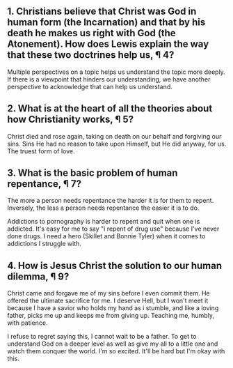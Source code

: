 ## 1. Christians believe that Christ was God in human form (the Incarnation) and that by his death he makes us right with God (the Atonement). How does Lewis explain the way that these two doctrines help us, ¶ 4? 

Multiple perspectives on a topic helps us understand the topic more deeply. If there is a viewpoint that hinders our understanding, we have another perspective to acknowledge that can help us understand.


## 2. What is at the heart of all the theories about how Christianity works, ¶ 5? 

Christ died and rose again, taking on death on our behalf and forgiving our sins. Sins He had no reason to take upon Himself, but He did anyway, for us. The truest form of love. 


## 3. What is the basic problem of human repentance, ¶ 7? 

The more a person needs repentance the harder it is for them to repent. Inversely, the less a person needs repentance the easier it is to do.

Addictions to pornography is harder to repent and quit when one is addicted. It's easy for me to say "i repent of drug use" because I've never done drugs. I need a hero (Skillet and  Bonnie Tyler) when it comes to addictions I struggle with.


## 4. How is Jesus Christ the solution to our human dilemma, ¶ 9?

Christ came and forgave me of my sins before I even commit them. He offered the ultimate sacrifice for me. I deserve Hell, but I won't meet it because I have a savior who holds my hand as i stumble, and like a loving father, picks me up and keeps me from giving up. Teaching me, humbly, with patience. 

I refuse to regret saying this, I cannot wait to be a father. To get to understand God on a deeper level as well as give my all to a little one and watch them conquer the world. I'm so excited. It'll be hard but I'm okay with this.